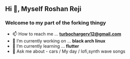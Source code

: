 ## Hi 👋, Myself Roshan Reji

### Welcome to my part of the forking thingy 

- 📫 How to reach me ... **turbochargerv12@gmail.com**
- 🔭 I’m currently working on ... **black arch linux**
- 🌱 I’m currently learning ... **flutter**
- 💬 Ask me about - cars / My day / lofi,synth wave songs
